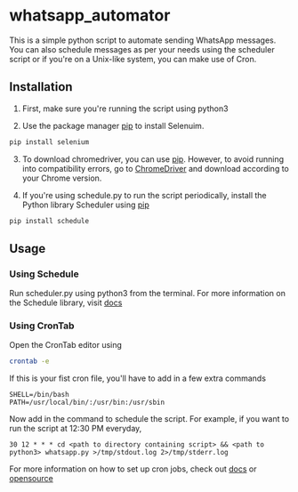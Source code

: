 # whatsapp_automator
This is a simple python script to automate sending WhatsApp messages. You can also schedule messages as per your needs using the scheduler script or if you're on a Unix-like system, you can make use of Cron.

## Installation
1. First, make sure you're running the script using python3

2. Use the package manager [pip](https://pip.pypa.io/en/stable/) to install Selenuim.
```bash
pip install selenium 
```
3. To download chromedriver, you can use [pip](https://pip.pypa.io/en/stable/). However, to avoid running into compatibility errors, go to [ChromeDriver](https://chromedriver.chromium.org/downloads) and download according to your Chrome version.

4. If you're using schedule.py to run the script periodically, install the Python library Scheduler using [pip](https://pip.pypa.io/en/stable/)
```bash
pip install schedule 
```
## Usage 

### Using Schedule
Run scheduler.py using python3 from the terminal.
For more information on the Schedule library, visit [docs](https://schedule.readthedocs.io/en/stable/)

### Using CronTab
Open the CronTab editor using 
```bash
crontab -e
```
If this is your fist cron file, you'll have to add in a few extra commands 
```
SHELL=/bin/bash
PATH=/usr/local/bin/:/usr/bin:/usr/sbin
```
Now add in the command to schedule the script. For example, if you want to run the script at 12:30 PM everyday,
```
30 12 * * * cd <path to directory containing script> && <path to python3> whatsapp.py >/tmp/stdout.log 2>/tmp/stderr.log
```
For more information on how to set up cron jobs, check out [docs](https://man7.org/linux/man-pages/man5/crontab.5.html) or [opensource](https://opensource.com/article/17/11/how-use-cron-linux) 
